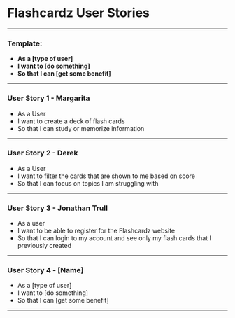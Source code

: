 # Flashcardz User Stories
---

### **Template:**
- **As a [type of user]**
- **I want to [do something]**
- **So that I can [get some benefit]**

---
### User Story 1 - Margarita
- As a User
- I want to create a deck of flash cards
- So that I can study or memorize information
---

### User Story 2 - Derek
- As a User
- I want to filter the cards that are shown to me based on score
- So that I can focus on topics I am struggling with
---

### User Story 3 - Jonathan Trull
- As a user
- I want to be able to register for the Flashcardz website
- So that I can login to my account and see only my flash cards that I previously created
---

### User Story 4 - [Name]
- As a [type of user]
- I want to [do something]
- So that I can [get some benefit]
---

